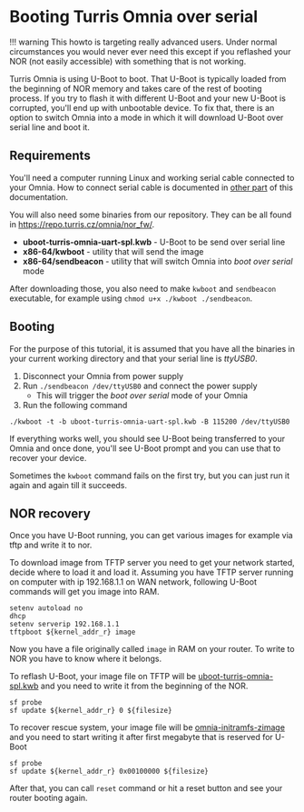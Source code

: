 # Booting Turris Omnia over serial

!!! warning
    This howto is targeting really advanced users. Under normal circumstances
    you would never ever need this except if you
    reflashed your NOR (not easily accessible) with something that is not
    working.

Turris Omnia is using U-Boot to boot. That U-Boot is typically loaded from the
beginning of NOR memory and takes care of the rest of booting process. If you
try to flash it with different U-Boot and your new U-Boot is corrupted, you'll
end up with unbootable device. To fix that, there is an option to switch Omnia
into a mode in which it will download U-Boot over serial line and boot it.

## Requirements

You'll need a computer running Linux and working serial cable connected to your
Omnia. How to connect serial cable is documented in [other part](../serial.md#turris-omnia)
of this documentation.

You will also need some binaries from our repository. They can be all found in
<https://repo.turris.cz/omnia/nor_fw/>.

* **uboot-turris-omnia-uart-spl.kwb** - U-Boot to be send over serial line
* **x86-64/kwboot** - utility that will send the image
* **x86-64/sendbeacon** - utility that will switch Omnia into _boot over serial_ mode

After downloading those, you also need to make `kwboot` and `sendbeacon`
executable, for example using `chmod u+x ./kwboot ./sendbeacon`.

## Booting

For the purpose of this tutorial, it is assumed that you have all the binaries in
your current working directory and that your serial line is _ttyUSB0_.

1. Disconnect your Omnia from power supply
2. Run `./sendbeacon /dev/ttyUSB0` and connect the power supply
   * This will trigger the _boot over serial_ mode of your Omnia
3. Run the following command

```
./kwboot -t -b uboot-turris-omnia-uart-spl.kwb -B 115200 /dev/ttyUSB0
```

If everything works well, you should see U-Boot being transferred to your Omnia
and once done, you'll see U-Boot prompt and you can use that to recover your
device.

Sometimes the `kwboot` command fails on the first try, but you can just run it
again and again till it succeeds.

## NOR recovery

Once you have U-Boot running, you can get various images for example via tftp
and write it to nor.

To download image from TFTP server you need to get your network started,
decide where to load it and load it. Assuming you have TFTP server running on
computer with ip 192.168.1.1 on WAN network, following U-Boot commands will get
you image into RAM.

```
setenv autoload no
dhcp
setenv serverip 192.168.1.1
tftpboot ${kernel_addr_r} image
```

Now you have a file originally called `image` in RAM on your router. To write
to NOR you have to know where it belongs.

To reflash U-Boot, your image file on TFTP will be
[uboot-turris-omnia-spl.kwb](https://repo.turris.cz/omnia/nor_fw/uboot-turris-omnia-spl.kwb)
and you need to write it from the beginning of the NOR.

```
sf probe
sf update ${kernel_addr_r} 0 ${filesize}
```

To recover rescue system, your image file will be
[omnia-initramfs-zimage](https://repo.turris.cz/omnia/nor_fw/omnia-initramfs-zimage)
and you need to start writing it after first megabyte that is reserved for
U-Boot

```
sf probe
sf update ${kernel_addr_r} 0x00100000 ${filesize}
```

After that, you can call `reset` command or hit a reset button and see your
router booting again.
